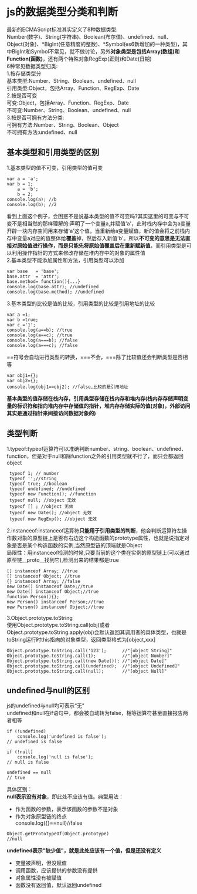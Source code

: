# js的数据类型分类和判断
最新的ECMAScript标准其实定义了8种数据类型:  
Number(数字)、String(字符串)、Boolean(布尔值)、undefined、null、Object(对象)、*BigInt(任意精度的整数)、*Symbol(es6新增加的一种类型)，其中BigInt和Symbol不常见，就不做讨论，另外**对象类型是包括Array(数组)和Function(函数)**，还有两个特殊对象RegExp(正则)和Date(日期)  
6种常见数据类型归类:  
1.按存储类型分  
基本类型:Number、String、Boolean、undefined、null  
引用类型:Object，包括Array、Function、RegExp、Date  
2.按是否可变  
可变:Object，包括Array、Function、RegExp、Date   
不可变:Number、String、Boolean、undefined、null  
3.按是否可拥有方法分类:  
可拥有方法:Number、String、Boolean、Object  
不可拥有方法:undefined、null   
## 基本类型和引用类型的区别
1.基本类型的值不可变，引用类型的值可变

````
var a = 'a';
var b = 1;
    a = 'b';
    b = 2;
console.log(a); //b
console.log(b); //2  
````
看到上面这个例子，会困惑不是说基本类型的值不可变吗?其实这里的可变与不可变不是相当然的那样理解的:声明了一个变量a,并赋值'a'，此时栈内存中会为a变量开辟一块内存空间用来存储'a'这个值，当重新给a变量赋值，新的值会将之前栈内存中变量a对应的值整体给**覆盖**掉，然后存入新值'b'。所以**不可变的意思是无法直接对原始值进行操作，而是只能先将原始值覆盖后在重新赋新值**，而引用类型是可以利用操作指针的方式来修改存储在堆内存中的对象的属性值  
2.基本类型不能添加属性和方法，引用类型可以添加  
````
var base   = 'base';
base.attr  = 'attr';
base.method= function(){...}
console.log(base.attr); //undefined
console.log(base.method); //undefined
````
3.基本类型的比较是值的比较，引用类型的比较是引用地址的比较  
````
var a =1;
var b =true;
var c ='1';
console.log(a==b); //true
console.log(a==c); //true
console.log(a===b); //false
console.log(a===c); //false
````
==符号会自动进行类型的转换，===不会，===除了比较值还会判断类型是否相等
````
var obj1={};
var obj2={};
console.log(obj1==obj2); //false,比较的是引用地址
````
**基本类型的值存储在栈内存，引用类型存储在栈内存和堆内存(栈内存存储声明变量的标识符和指向堆内存中存储值的指针，堆内存存储实际的值(对象)，外部访问其实是通过指针来间接访问数据对象的)**
## 类型判断
1.typeof:typeof运算符可以准确判断number、string、boolean、undefined、function，但是对于null和除function之外的引用类型就不行了，而只会都返回object
````
 typeof 1; // number
 typeof '';//string
 typeof true; //boolean
 typeof undefined; //undefined
 typeof new Function(); //function
 typeof null; //object 无效
 typeof [] ; //object 无效
 typeof new Date(); //object 无效
 typeof new RegExp(); //object 无效

````
2.instanceof:instanceof运算符**只能用于引用类型的判断**，他会判断运算符左操作数对象的原型链上是否有右边这个构造函数的prototype属性，也就是说指定对象是否是某个构造函数的实例,当然原型链的顶端就是Object    
局限性：用instanceof检测的时候,只要当前的这个类在实例的原型链上(可以通过原型链__proto__找到它),检测出来的结果都是true
````
[] instanceof Array; //true
[] instanceof Object; //true
{} instanceof Array; //false
new Date() instanceof Date;//true
new Date() instanceof Object;//true
function Person(){};
new Person() instanceof Person;//true
new Person() instanceof Object;//true
````
3.Object.prototype.toString  
使用Object.prototype.toString.call(obj)或者Object.prototype.toString.apply(obj)会默认返回其调用者的具体类型，也就是toString运行时this指向的对象类型，返回类型格式为[object,xxx]  
````
Object.prototype.toString.call('123');      //"[object String]"
Object.prototype.toString.call(1);          //"[object Number]"
Object.prototype.toString.call(new Date()); //"[object Date]"
Object.prototype.toString.call(undefined);  //"[object Undefined]"
Object.prototype.toString.call(null);       //"[object Null]"
````

## undefined与null的区别
js的undefined与null均可表示“无”  
undefined和null在if语句中，都会被自动转为false，相等运算符甚至直接报告两者相等
````
if (!undefined) 
    console.log('undefined is false');
// undefined is false

if (!null) 
    console.log('null is false');
// null is false

undefined == null
// true
````
具体区别：  
**null表示没有对象**，即此处不应该有值。典型用法：
* 作为函数的参数，表示该函数的参数不是对象
* 作为对象原型链的终点  
console.log({}==null)//false
````
Object.getPrototypeOf(Object.prototype)
//null
````
**undefined表示"缺少值"，就是此处应该有一个值，但是还没有定义**
* 变量被声明，但没赋值
* 调用函数，应该提供的参数没有提供
* 对象属性没有被赋值
* 函数没有返回值，默认返回undefined